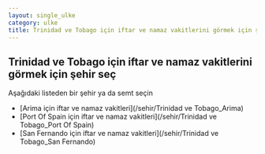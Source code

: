 ```yaml
---
layout: single_ulke
category: ulke
title: Trinidad ve Tobago için iftar ve namaz vakitlerini görmek için şehir seç
---
```



## Trinidad ve Tobago için iftar ve namaz vakitlerini görmek için şehir seç

Aşağıdaki listeden bir şehir ya da semt seçin


* [Arima için iftar ve namaz vakitleri](/sehir/Trinidad ve Tobago_Arima)
* [Port Of Spain için iftar ve namaz vakitleri](/sehir/Trinidad ve Tobago_Port Of Spain)
* [San Fernando için iftar ve namaz vakitleri](/sehir/Trinidad ve Tobago_San Fernando)
